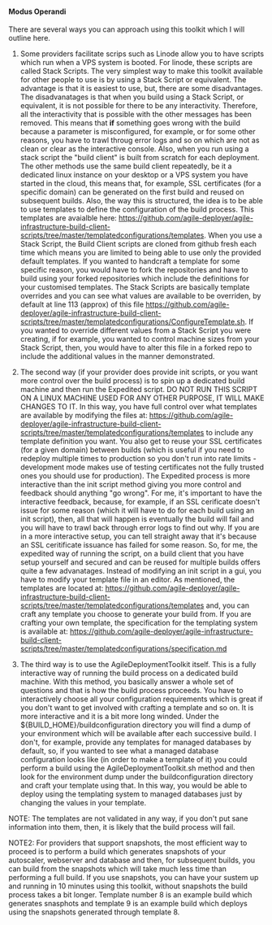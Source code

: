 #### Modus Operandi  

There are several ways you can approach using this toolkit which I will outline here.  

1. Some providers facilitate scrips such as Linode allow you to have scripts which run when a VPS system is booted. For linode, these scripts are called Stack Scripts. The very simplest way to make this toolkit available for other people to use is by using a Stack Script or equivalent. The advantage is that it is easiest to use, but, there are some disadvantages. The disadvanatages is that when you build using a Stack Script, or equivalent, it is not possible for there to be any interactivity. Therefore, all the interactivity that is possible with the other messages has been removed. This means that **if** something goes wrong with the build because a parameter is misconfigured, for example, or for some other reasons, you have to trawl throug error logs and so on which are not as clean or clear as the interactive console. Also, when you run using a stack script the "build client" is built from scratch for each deployment. The other methods use the same build client repeatedly, be it a dedicated linux instance on your desktop or a VPS system you have started in the cloud, this means that, for example, SSL certificates (for a specific domain) can be generated on the first build and reused on subsequent builds. Also, the way this is structured, the idea is to be able to use templates to define the configuration of the build process. This templates are avaialble here: https://github.com/agile-deployer/agile-infrastructure-build-client-scripts/tree/master/templatedconfigurations/templates. When you use a Stack Script, the Build Client scripts are cloned from github fresh each time which means you are limited to being able to use only the provided default templates. If you wanted to handcraft a template for some specific reason, you would have to fork the repositories and have to build using your forked repositories which include the definitions for your customised templates. The Stack Scripts are basically template overrides and you can see what values are available to be overriden, by default at line 113 (approx) of this file https://github.com/agile-deployer/agile-infrastructure-build-client-scripts/tree/master/templatedconfigurations/ConfigureTemplate.sh. If you wanted to override different values from a Stack Script you were creating, if for example, you wanted to control machine sizes from your Stack Script, then, you would have to alter this file in a forked repo to include the additional values in the manner demonstrated.   

2. The second way (if your provider does provide init scripts, or you want more control over the build process) is to spin up a dedicated build machine and then run the Expedited script. DO NOT RUN THIS SCRIPT ON A LINUX MACHINE USED FOR ANY OTHER PURPOSE, IT WILL MAKE CHANGES TO IT. In this way, you have full control over what templates are available by modifying the files at: https://github.com/agile-deployer/agile-infrastructure-build-client-scripts/tree/master/templatedconfigurations/templates to include any template definition you want. You also get to reuse your SSL certificates (for a given domain) between builds (which is useful if you need to redeploy multiple times to production so you don't run into rate limits - development mode makes use of testing certificates not the fully trusted ones you should use for production). The Expedited process is more interactive than the init script method giving you more control and feedback should anything "go wrong". For me, it's important to have the interactive feedback, because, for example, if an SSL cerificate doesn't issue for some reason (which it will have to do for each build using an init script), then, all that will happen is eventually the build will fail and you will have to trawl back through error logs to find out why. If you are in a more interactive setup, you can tell straight away that it's because an SSL ceritificate issuance has failed for some reason. So, for me, the expedited way of running the script, on a build client that you have setup yourself and secured and can be reused for multiple builds offers quite a few advanatages. Instead of modifying an init script in a gui, you have to modify your template file in an editor. As mentioned, the templates are located at: https://github.com/agile-deployer/agile-infrastructure-build-client-scripts/tree/master/templatedconfigurations/templates and, you can craft any template you choose to generate your build from. If you are crafting your own template, the specification for the templating system is available at: https://github.com/agile-deployer/agile-infrastructure-build-client-scripts/tree/master/templatedconfigurations/specification.md  

3. The third way is to use the AgileDeploymentToolkit itself. This is a fully interactive way of running the build process on a dedicated build machine. With this method, you basically answer a whole set of questions and that is how the build process proceeds. You have to interactively choose all your configuration requirements which is great if you don't want to get involved with crafting a template and so on. It is more interactive and it is a bit more long winded. Under the ${BUILD_HOME}/buildconfiguration directory you will find a dump of your environment which will be available after each successive build. I don't, for example, provide any templates for managed databases by default, so, if you wanted to see what a managed database configuration looks like (in order to make a template of it) you could perform a build using the AgileDeploymentToolkit.sh method and then look for the environment dump under the buildconfiguration directory and craft your template using that. In this way, you would be able to deploy using the templating system to managed databases just by changing the values in your template.   

NOTE: The templates are not validated in any way, if you don't put sane information into them, then, it is likely that the build process will fail. 

NOTE2: For providers that support snapshots, the most efficient way to proceed is to perform a build which generates snapshots of your autoscaler, webserver and database and then, for subsequent builds, you can build from the snapshots which will take much less time than performing a full build. If you use snapshots, you can have your sustem up and running in 10 minutes using this toolkit, without snapshots the build process takes a bit longer. Template number 8 is an example build which generates snasphots and template 9 is an example build which deploys using the snapshots generated through template 8. 
